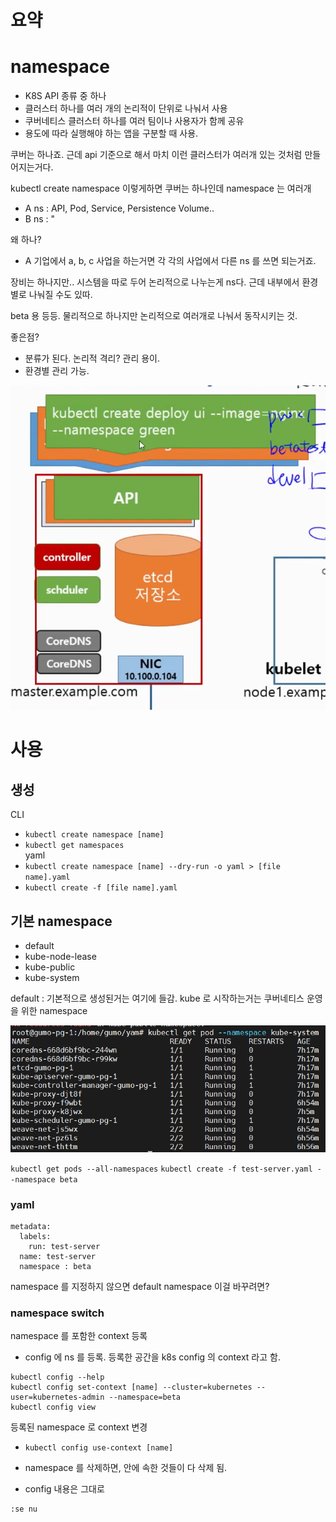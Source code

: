 # 요약

# namespace
- K8S API 종류 중 하나
- 클러스터 하나를 여러 개의 논리적이 단위로 나눠서 사용
- 쿠버네티스 클러스터 하나를 여러 팀이나 사용자가 함께 공유
- 용도에 따라 실행해야 하는 앱을 구분할 때 사용.

쿠버는 하나죠. 근데 api 기준으로 해서 마치 이런 클러스터가 여러개 있는 것처럼 만들어지는거다.

kubectl create namespace 
이렇게하면 쿠버는 하나인데 namespace 는 여러개
- A ns : API, Pod, Service, Persistence Volume..
- B ns : "

왜 하나?
- A 기업에서 a, b, c 사업을 하는거면 각 각의 사업에서 다른 ns 를 쓰면 되는거죠.

장비는 하나지만.. 시스템을 따로 두어 논리적으로 나누는게 ns다.
근데 내부에서 환경별로 나눠질 수도 있따.

beta 용 등등.
물리적으로 하나지만 논리적으로 여러개로 나눠서 동작시키는 것.


좋은점?
- 분류가 된다. 논리적 격리? 관리 용이.
- 환경별 관리 가능.

![namespace](images/namespace.png)

# 사용
## 생성

CLI
- `kubectl create namespace [name]`
- `kubectl get namespaces`  
yaml
- `kubectl create namespace [name] --dry-run -o yaml > [file name].yaml`
- `kubectl create -f [file name].yaml`


## 기본 namespace
- default
- kube-node-lease
- kube-public
- kube-system

default : 기본적으로 생성된거는 여기에 들감.
kube 로 시작하는거는 쿠버네티스 운영을 위한 namespace

![kube_system_namespace](images/kube_system_namespace.png)

`kubectl get pods --all-namespaces`
`kubectl create -f test-server.yaml --namespace beta`

### yaml
```
metadata:
  labels:
    run: test-server
  name: test-server
  namespace : beta
```

namespace 를 지정하지 않으면 default namespace 
이걸 바꾸려면?

### namespace switch
namespace 를 포함한 context 등록
- config 에 ns 를 등록. 등록한 공간을 k8s config 의 context 라고 함.
```
kubectl config --help
kubectl config set-context [name] --cluster=kubernetes --user=kubernetes-admin --namespace=beta
kubectl config view
```

등록된 namespace 로 context 변경
- `kubectl config use-context [name]`

- namespace 를 삭제하면, 안에 속한 것들이 다 삭제 됨.
- config 내용은 그대로

```
:se nu
```